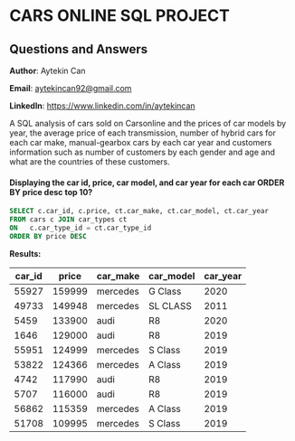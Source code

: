 # CARS ONLINE SQL PROJECT 
## Questions and Answers

**Author**: Aytekin Can

**Email**: aytekincan92@gmail.com

**LinkedIn**: https://www.linkedin.com/in/aytekincan

A SQL analysis of cars sold on Carsonline and the prices of car models by year, the average price of each transmission, number of hybrid cars for each car make, manual-gearbox cars by each car year and customers information such as number of customers by each gender and age and what are the countries of these customers.

#### Displaying the car id, price, car model, and car year for each car ORDER BY price desc top 10?
````sql
SELECT c.car_id, c.price, ct.car_make, ct.car_model, ct.car_year 
FROM cars c JOIN car_types ct 
ON   c.car_type_id = ct.car_type_id 
ORDER BY price DESC
````
**Results:**

car_id|	price|car_make|car_model|car_year|
|-------|-------|------------|-------------|----------|
55927|159999|mercedes|G Class|2020|
49733|149948|mercedes|SL CLASS|2011|
5459|133900|audi|R8|2020
1646|129000|audi|R8|2019
55951|124999|mercedes|S Class|2019|
53822|124366|mercedes|A Class|2019|
4742|117990|audi|R8|2019|
5707|116000|audi|R8|2019|
56862|115359|mercedes|A Class|2019|
51708|109995|mercedes|S Class|2019|
